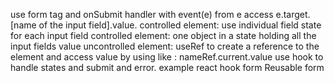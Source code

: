 use form tag and onSubmit handler with event(e) from e access e.target.[name of the input field].value.
controlled element: use individual field state for each input field 
controlled element: one object in a state holding all the input fields value
uncontrolled element: useRef to create a reference to the element and access value by using like : nameRef.current.value
use hook to handle states and submit and error. example react hook form
Reusable form